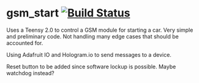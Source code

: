# gsm_start [![Build Status](https://travis-ci.org/king-jam/gsm_start.svg?branch=master)](https://travis-ci.org/king-jam/gsm_start)

Uses a Teensy 2.0 to control a GSM module for starting a car. Very simple and preliminary code. Not handling many edge cases that should be accounted for.

Using Adafruit IO and Hologram.io to send messages to a device.

Reset button to be added since software lockup is possible. Maybe watchdog instead?
